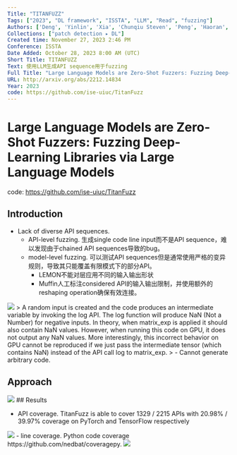 ```yaml
---
Title: "TITANFUZZ"
Tags: ["2023", "DL framework", "ISSTA", "LLM", "Read", "fuzzing"]
Authors: ['Deng', 'Yinlin', 'Xia', 'Chunqiu Steven', 'Peng', 'Haoran', 'Yang', 'Chenyuan', 'Zhang', 'Lingming']
Collections: ["patch detection ▸ DL"]
Created time: November 27, 2023 2:46 PM
Conference: ISSTA
Date Added: October 28, 2023 8:00 AM (UTC)
Short Title: TITANFUZZ
Text: 使用LLM生成API sequence用于fuzzing
Full Title: "Large Language Models are Zero-Shot Fuzzers: Fuzzing Deep-Learning Libraries via Large Language Models"
URL: http://arxiv.org/abs/2212.14834
Year: 2023
code: https://github.com/ise-uiuc/TitanFuzz
---
```

# Large Language Models are Zero-Shot Fuzzers: Fuzzing Deep-Learning Libraries via Large Language Models

code: https://github.com/ise-uiuc/TitanFuzz

## Introduction

- Lack of diverse API sequences.
    - API-level fuzzing. 生成single code line input而不是API sequence，难以发现由于chained API sequences导致的bug。
    - model-level fuzzing. 可以测试API sequences但是通常使用严格的变异规则，导致其只能覆盖有限模式下的部分API。
        - LEMON不能对层应用不同的输入输出形状
        - Muffin人工标注considered API的输入输出限制，并使用额外的reshaping operation确保有效连接。
    
<img src="/TITANFUZZ/Untitled.png" className="img"/>    
    > A random input is created and the code produces an intermediate variable by invoking the log API. The log function will produce NaN (Not a Number) for negative inputs. In theory, when matrix_exp is applied it should also contain NaN values. However, when running this code on GPU, it does not output any NaN values. More interestingly, this incorrect behavior on GPU cannot be reproduced if we just pass the intermediate tensor (which contains NaN) instead of the API call log to matrix_exp.
    > 
- Cannot generate arbitrary code.

## Approach

<img src="/TITANFUZZ/Untitled%201.png" className="img"/>
## Results

- API coverage. TitanFuzz is able to cover 1329 / 2215 APIs with 20.98% / 39.97% coverage on PyTorch and TensorFlow respectively

<img src="/TITANFUZZ/Untitled%202.png" className="img"/>
- line coverage. Python code coverage https://github.com/nedbat/coveragepy.

<img src="/TITANFUZZ/Untitled%203.png" className="img"/>